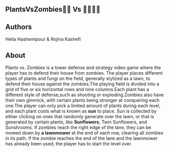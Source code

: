 
## PlantsVsZombies🌱🌵 Vs 🧟‍♂️🧟‍♀️


## Authors
Helia Hashemipour & Rojina Kashefi

## About
Plants vs. Zombies is a tower defense and strategy video game where the player has to defend their house from zombies. The player places different types of plants and fungi on the field, generally stylized as a lawn, to defend their house against the zombies.The playing field is divided into a grid of five or six horizontal rows and nine columns.Each plant has a different style of defense,such as shooting or exploding.Zombies also have their own gimmick, with certain plants being stronger at conquering each one.The player can only pick a limited amount of plants during each level, and each plant costs what is known as **sun** to place. Sun is collected by either clicking on ones that randomly generate over the lawn, or that is generated by certain plants, like **Sunflowers**, Twin Sunflowers, and Sunshrooms. If zombies reach the right edge of the lane, they can be mowed down by **a lawnmower** at the end of each row, clearing all zombies in its path. If the zombie reaches the end of the lane and the lawnmower has already been used, the player has to start the level over.







